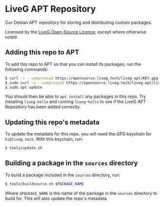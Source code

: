 # LiveG APT Repository
Our Debian APT repository for storing and distributing custom packages.

Licensed by the [LiveG Open-Source Licence](LICENCE.md), except where otherwise noted.

## Adding this repo to APT
To add this repo to APT so that you can install its packages, run the following commands:

```bash
$ curl -s --compressed https://opensource.liveg.tech/liveg-apt/KEY.gpg | gpg --dearmor | sudo tee /etc/apt/trusted.gpg.d/liveg-apt.gpg > /dev/null
$ sudo curl -s --compressed https://opensource.liveg.tech/liveg-apt/liveg-apt.list -o /etc/apt/sources.list.d/liveg-apt.list
$ sudo apt update
```

You should then be able to `apt install` any packages in this repo. Try installing `liveg-hello` and running `liveg-hello` to see if the LiveG APT Repository has been added correctly.

## Updating this repo's metadata
To update the metadata for this repo, you will need the GPG keychain for `hi@liveg.tech`. With this keychain, run:

```bash
$ tools/update.sh
```

## Building a package in the `sources` directory
To build a package included in the `sources` directory, run:

```bash
$ tools/buildsource.sh $PACKAGE_NAME
```

Where `$PACKAGE_NAME` is the name of the package in the `sources` directory to build for. This will also update the repo's metadata.

